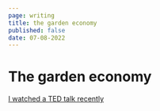 ```yaml
---
page: writing
title: the garden economy
published: false
date: 07-08-2022
---
```


# The garden economy

[I watched a TED talk recently]() 